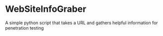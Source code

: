 # WebSiteInfoGraber
A simple python script that takes a URL and gathers helpful information for penetration testing

